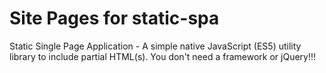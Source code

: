 # Site Pages for static-spa
Static Single Page Application - A simple native JavaScript (ES5) utility library to include partial HTML(s). You don't need a framework or jQuery!!!
